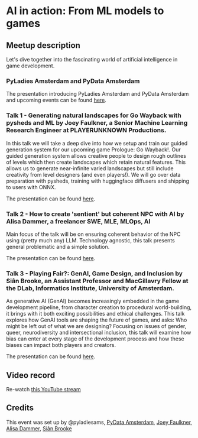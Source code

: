 # AI in action: From ML models to games

## Meetup description
Let's dive together into the fascinating world of artificial intelligence in game development. 

### PyLadies Amsterdam and PyData Amsterdam

The presentation introducing PyLadies Amsterdam and PyData Amsterdam and upcoming events can be found [here](presentations/Intro-PyLadies-Amsterdam-PyData-Amsterdam.pdf).

### Talk 1 - Generating natural landscapes for Go Wayback with pysheds and ML by Joey Faulkner, a Senior Machine Learning Research Engineer at PLAYERUNKNOWN Productions.

In this talk we will take a deep dive into how we setup and train our guided generation system for our upcoming game Prologue: Go Wayback!. Our guided generation system allows creative people to design rough outlines of levels which then create landscapes which retain natural features. This allows us to generate near-infinite varied landscapes but still include creativity from level designers (and even players!).  We will go over data preparation with pysheds, training with huggingface diffusers and shipping to users with ONNX.

The presentation can be found [here](presentations/Landscape-generation-in-Prologue-with-pysheds-and-ML-PP-Joey-Faulkner.pdf). 

### Talk 2 - How to create 'sentient' but coherent NPC with AI by Alisa Dammer, a freelancer SWE, MLE, MLOps, AI

Main focus of the talk will be on ensuring coherent behavior of the NPC using (pretty much any) LLM. Technology agnostic, this talk presents general problematic and a simple solution.  

The presentation can be found [here](presentations/Consistent-LLM-powered-NPC-Alisa-Dammer.pdf). 

### Talk 3 - Playing Fair?: GenAI, Game Design, and Inclusion by Siân Brooke, an Assistant Professor and MacGillavry Fellow at the DLab, Informatics Institute, University of Amsterdam. 

As generative AI (GenAI) becomes increasingly embedded in the game development pipeline, from character creation to procedural world-building, it brings with it both exciting possibilities and ethical challenges. This talk explores how GenAI tools are shaping the future of games, and asks: Who might be left out of what we are designing? Focusing on issues of gender, queer, neurodiversity and intersectional inclusion, this talk will examine how bias can enter at every stage of the development process and how these biases can impact both players and creators.

The presentation can be found [here](presentations/Playing-Fair-GenAI-Game-Design-and-Inclusion-UvA-Sian-Brooke.pdf). 

## Video record
Re-watch [this YouTube stream](https://youtube.com/live/ODnQutDs4Ao)

## Credits
This event was set up by @pyladiesams, [PyData Amsterdam](https://amsterdam.pydata.org/), [Joey Faulkner](https://www.linkedin.com/in/joey-faulkner-28aa5a10b/), [Alisa Dammer](https://www.linkedin.com/in/alisadammer/), [Siân Brooke](https://www.sianbrooke.com/)
